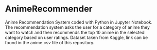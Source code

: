 # AnimeRecommender
Anime Recommendation System coded with Python in Jupyter Notebook. The recommendation system asks the user for a category of anime they want to watch and then recommends the top 10 anime in the selected category based on user ratings. Dataset taken from Kaggle, link can be found in the anime.csv file of this repository. 
